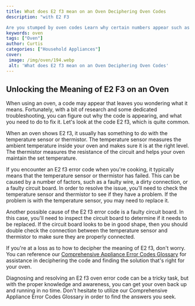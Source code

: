 ```yaml
---
title: What does E2 f3 mean on an Oven Deciphering Oven Codes
description: "with E2 F3

Are you stumped by oven codes Learn why certain numbers appear such as E2 F3 and how to solve the mystery behind understanding your oven with our guide"
keywords: oven
tags: ["Oven"]
author: Curtis
categories: ["Household Appliances"]
cover: 
 image: /img/oven/194.webp
 alt: 'What does E2 f3 mean on an Oven Deciphering Oven Codes'
---
```

## Unlocking the Meaning of E2 F3 on an Oven
When using an oven, a code may appear that leaves you wondering what it means. Fortunately, with a bit of research and some dedicated troubleshooting, you can figure out why the code is appearing, and what you need to do to fix it. Let's look at the code E2 f3, which is quite common. 

When an oven shows E2 f3, it usually has something to do with the temperature sensor or thermistor. The temperature sensor measures the ambient temperature inside your oven and makes sure it is at the right level. The thermistor measures the resistance of the circuit and helps your oven maintain the set temperature. 

If you encounter an E2 f3 error code when you're cooking, it typically means that the temperature sensor or thermistor has failed. This can be caused by a number of factors, such as a faulty wire, a dirty connection, or a faulty circuit board. In order to resolve the issue, you'll need to check the temperature sensor and thermistor to see if they have a problem. If the problem is with the temperature sensor, you may need to replace it. 

Another possible cause of the E2 f3 error code is a faulty circuit board. In this case, you'll need to inspect the circuit board to determine if it needs to be replaced. If the circuit board looks to be in good shape, then you should double check the connection between the temperature sensor and thermistor to make sure they are properly connected.

If you're at a loss as to how to decipher the meaning of E2 f3, don't worry. You can reference our [Comprehensive Appliance Error Codes Glossary](./error-codes/) for assistance in deciphering the code and finding the solution that's right for your oven. 

Diagnosing and resolving an E2 f3 oven error code can be a tricky task, but with the proper knowledge and awareness, you can get your oven back up and running in no time. Don't hesitate to utilize our Comprehensive Appliance Error Codes Glossary in order to find the answers you seek.
